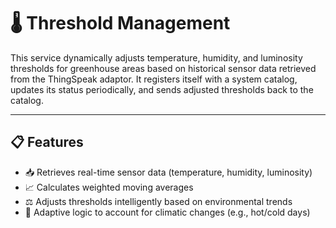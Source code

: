 # 🌡️ Threshold Management

This service dynamically adjusts temperature, humidity, and luminosity thresholds for greenhouse areas based on historical sensor data retrieved from the ThingSpeak adaptor. It registers itself with a system catalog, updates its status periodically, and sends adjusted thresholds back to the catalog.

---

## 📋 Features

- 📥 Retrieves real-time sensor data (temperature, humidity, luminosity)
- 📈 Calculates weighted moving averages
- ⚖️ Adjusts thresholds intelligently based on environmental trends
- 🧠 Adaptive logic to account for climatic changes (e.g., hot/cold days)